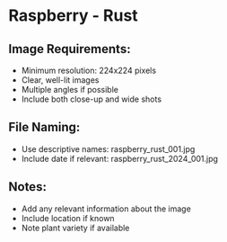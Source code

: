 # Raspberry - Rust

## Image Requirements:
- Minimum resolution: 224x224 pixels
- Clear, well-lit images
- Multiple angles if possible
- Include both close-up and wide shots

## File Naming:
- Use descriptive names: raspberry_rust_001.jpg
- Include date if relevant: raspberry_rust_2024_001.jpg

## Notes:
- Add any relevant information about the image
- Include location if known
- Note plant variety if available
